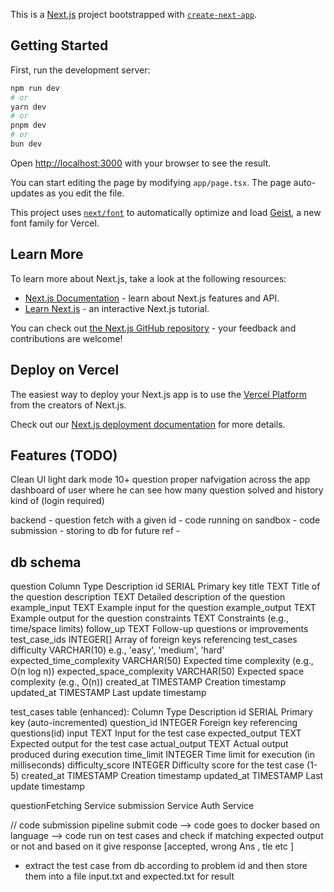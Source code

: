 This is a [Next.js](https://nextjs.org) project bootstrapped with [`create-next-app`](https://nextjs.org/docs/app/api-reference/cli/create-next-app).

## Getting Started

First, run the development server:

```bash
npm run dev
# or
yarn dev
# or
pnpm dev
# or
bun dev
```

Open [http://localhost:3000](http://localhost:3000) with your browser to see the result.

You can start editing the page by modifying `app/page.tsx`. The page auto-updates as you edit the file.

This project uses [`next/font`](https://nextjs.org/docs/app/building-your-application/optimizing/fonts) to automatically optimize and load [Geist](https://vercel.com/font), a new font family for Vercel.

## Learn More

To learn more about Next.js, take a look at the following resources:

- [Next.js Documentation](https://nextjs.org/docs) - learn about Next.js features and API.
- [Learn Next.js](https://nextjs.org/learn) - an interactive Next.js tutorial.

You can check out [the Next.js GitHub repository](https://github.com/vercel/next.js) - your feedback and contributions are welcome!

## Deploy on Vercel

The easiest way to deploy your Next.js app is to use the [Vercel Platform](https://vercel.com/new?utm_medium=default-template&filter=next.js&utm_source=create-next-app&utm_campaign=create-next-app-readme) from the creators of Next.js.

Check out our [Next.js deployment documentation](https://nextjs.org/docs/app/building-your-application/deploying) for more details.


## Features (TODO)

Clean UI
light dark mode
10+ question 
proper nafvigation across the app 
dashboard of user where he can see how many question solved and history kind of (login required)

backend 
    - question fetch with a given id 
    - code running on sandbox
    - code submission
    - storing to db for future ref
    -



## db schema 

question 
Column	Type	Description
id	SERIAL	Primary key
title	TEXT	Title of the question
description	TEXT	Detailed description of the question
example_input	TEXT	Example input for the question
example_output	TEXT	Example output for the question
constraints	TEXT	Constraints (e.g., time/space limits)
follow_up	TEXT	Follow-up questions or improvements
test_case_ids	INTEGER[]	Array of foreign keys referencing test_cases
difficulty	VARCHAR(10)	e.g., 'easy', 'medium', 'hard'
expected_time_complexity	VARCHAR(50)	Expected time complexity (e.g., O(n log n))
expected_space_complexity	VARCHAR(50)	Expected space complexity (e.g., O(n))
created_at	TIMESTAMP	Creation timestamp
updated_at	TIMESTAMP	Last update timestamp


test_cases table (enhanced):
Column	Type	Description
id	SERIAL	Primary key (auto-incremented)
question_id	INTEGER	Foreign key referencing questions(id)
input	TEXT	Input for the test case
expected_output	TEXT	Expected output for the test case
actual_output	TEXT	Actual output produced during execution
time_limit	INTEGER	Time limit for execution (in milliseconds)
difficulty_score	INTEGER	Difficulty score for the test case (1-5)
created_at	TIMESTAMP	Creation timestamp
updated_at	TIMESTAMP	Last update timestamp



questionFetching Service 
submission Service
Auth Service

// code submission pipeline
submit code --> code goes to docker based on language --> code run on test cases and check if matching expected output or not and based on it give response [accepted, wrong Ans , tle etc ]


- extract the test case from db according to problem id and then store them into a file input.txt and expected.txt for result 
